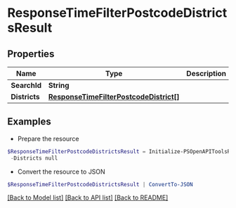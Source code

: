 # ResponseTimeFilterPostcodeDistrictsResult
## Properties

Name | Type | Description | Notes
------------ | ------------- | ------------- | -------------
**SearchId** | **String** |  | 
**Districts** | [**ResponseTimeFilterPostcodeDistrict[]**](ResponseTimeFilterPostcodeDistrict.md) |  | 

## Examples

- Prepare the resource
```powershell
$ResponseTimeFilterPostcodeDistrictsResult = Initialize-PSOpenAPIToolsResponseTimeFilterPostcodeDistrictsResult  -SearchId null `
 -Districts null
```

- Convert the resource to JSON
```powershell
$ResponseTimeFilterPostcodeDistrictsResult | ConvertTo-JSON
```

[[Back to Model list]](../README.md#documentation-for-models) [[Back to API list]](../README.md#documentation-for-api-endpoints) [[Back to README]](../README.md)

